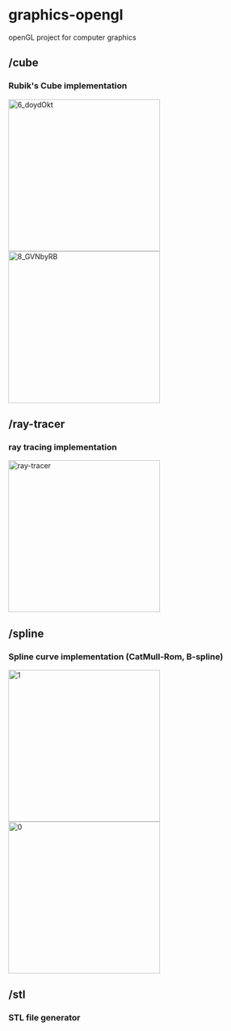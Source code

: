 # graphics-opengl
openGL project for computer graphics


## /cube
### Rubik's Cube implementation
<img src="https://user-images.githubusercontent.com/15865928/209562969-b4ddcdfb-f904-43e3-a59f-32a8700a8a29.jpg" alt="6_doydOkt" width="300"/>
<img src="https://user-images.githubusercontent.com/15865928/209562973-776a6935-7f7d-4035-828d-e1de6a387b51.jpg" alt="8_GVNbyRB" width="300"/>


## /ray-tracer
### ray tracing implementation
<img src="https://user-images.githubusercontent.com/15865928/209563250-ccb696d6-1ebc-4972-a111-a5f3ef9b43bb.png" alt="ray-tracer" width="300"/>

## /spline
### Spline curve implementation (CatMull-Rom, B-spline)
<img width="300" alt="1" src="https://user-images.githubusercontent.com/15865928/209563471-ec734be3-759c-4113-9622-8b41b7d5bcdf.png">
<img width="300" alt="0" src="https://user-images.githubusercontent.com/15865928/209563466-7b1e3847-32e3-4006-887d-d456e70aa7a9.png">

## /stl
### STL file generator
